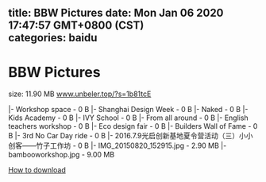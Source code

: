 
title: BBW Pictures
date: Mon Jan 06 2020 17:47:57 GMT+0800 (CST)    
categories: baidu
---

# BBW Pictures
size: 11.90 MB
 www.unbeler.top/?s=1b81tcE
 
|- Workshop space - 0 B
|- Shanghai Design Week - 0 B
|- Naked - 0 B
|- Kids Academy - 0 B
|- IVY School - 0 B
|- From all around - 0 B
|- English teachers workshop - 0 B
|- Eco design fair - 0 B
|- Builders Wall of Fame - 0 B
|- 3rd No Car Day ride - 0 B
|- 2016.7.9光启创新基地夏令营活动（三）小小创客——竹子工作坊 - 0 B
|- IMG_20150820_152915.jpg - 2.90 MB
|- bambooworkshop.jpg - 9.00 MB

[How to download](https://bpcam.bemobtrk.com/go/2ceec3aa-1ca2-46d6-b9ff-aaa5c184517c?jno=5387)